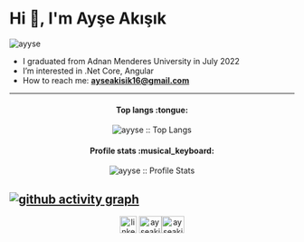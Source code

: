<h1>Hi 👋, I'm Ayşe Akışık</h1>

<p><img src="https://komarev.com/ghpvc/?username=ayyse" alt="ayyse" /> </p>

- I graduated from Adnan Menderes University in July 2022
- I’m interested in .Net Core, Angular
- How to reach me: **ayseakisik16@gmail.com**

----
<h4 align="center">Top langs :tongue:</h4>

<p align="center"><img src="https://github-readme-stats.vercel.app/api/top-langs/?username=ayyse&theme=tokyonight&&hide=css,scss,less,ruby,powershell,c,html&layout=compact" alt="ayyse :: Top Langs" /></p>

<h4 align="center">Profile stats :musical_keyboard:</h4>

<p align="center"><img src="https://github-readme-stats.vercel.app/api?username=ayyse&show_icons=true&theme=synthwave" alt="ayyse :: Profile Stats" /></p>

[![github activity graph](https://activity-graph.herokuapp.com/graph?username=ayyse)](https://github.com/ayyse/github-readme-activity-graph)
----

<p align="center">
<a href="https://www.linkedin.com/in/ay%C5%9Fe-ak%C4%B1%C5%9F%C4%B1k-3a4151199/" target="blank"><img align="center" src="https://cdn.jsdelivr.net/npm/simple-icons@3.0.1/icons/linkedin.svg" alt="linkedin-profile" height="30" width="30" /></a> <a href="https://www.hackerrank.com/ayseakisik16" target="blank"><img align="center" src="https://cdn.jsdelivr.net/npm/simple-icons@3.0.1/icons/hackerrank.svg" alt="ayseakisik16" height="30" width="40" /></a><a href="https://stackoverflow.com/users/14502774/ay%c5%9fe-ak%c4%b1%c5%9f%c4%b1k" target="blank"><img align="center" src="https://cdn.jsdelivr.net/npm/simple-icons@3.0.1/icons/stackoverflow.svg" alt="ayseakisik16" height="30" width="40" /></a>
</p>
